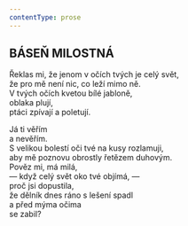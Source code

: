```yaml
---
contentType: prose
---
```


## BÁSEŇ MILOSTNÁ  

Řeklas mi, že jenom v očích tvých je celý svět,  
že pro mě není nic, co leží mimo ně.  
V tvých očích kvetou bílé jabloně,  
oblaka plují,  
ptáci zpívají a poletují.  

Já ti věřím  
a nevěřím.  
S velikou bolestí oči tvé na kusy rozlamuji,  
aby mě poznovu obrostly řetězem duhovým.  
Pověz mi, má milá,  
— když celý svět oko tvé objímá, —  
proč jsi dopustila,  
že dělník dnes ráno s lešení spadl  
a před mýma očima  
se zabil?
